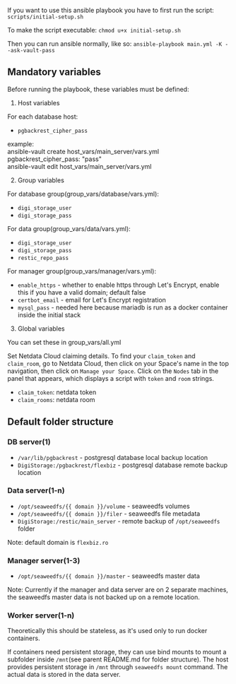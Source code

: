 If you want to use this ansible playbook you have to first run the script: `scripts/initial-setup.sh`

To make the script executable:
`chmod u+x initial-setup.sh`

Then you can run ansible normally, like so:
`ansible-playbook main.yml -K --ask-vault-pass`

## Mandatory variables

Before running the playbook, these variables must be defined:

1. Host variables

For each database host:
- `pgbackrest_cipher_pass`

example: <br>
ansible-vault create host_vars/main_server/vars.yml <br>
pgbackrest_cipher_pass: "pass" <br>
ansible-vault edit host_vars/main_server/vars.yml <br>

2. Group variables

For database group(group_vars/database/vars.yml):
- `digi_storage_user`
- `digi_storage_pass`

For data group(group_vars/data/vars.yml):
- `digi_storage_user`
- `digi_storage_pass`
- `restic_repo_pass`

For manager group(group_vars/manager/vars.yml):
- `enable_https` - whether to enable https through Let's Encrypt, enable this if you have a valid domain; default false
- `certbot_email` - email for Let's Encrypt registration
- `mysql_pass` - needed here because mariadb is run as a docker container inside the initial stack

3. Global variables

You can set these in group_vars/all.yml

Set Netdata Cloud claiming details. To find your `claim_token` and
`claim_room`, go to Netdata Cloud, then click on your Space's name in the top
navigation, then click on `Manage your Space`. Click on the `Nodes` tab in the
panel that appears, which displays a script with `token` and `room` strings.
- `claim_token`: netdata token
- `claim_rooms`: netdata room

## Default folder structure

### DB server(1)

- `/var/lib/pgbackrest` - postgresql database local backup location
- `DigiStorage:/pgbackrest/flexbiz` - postgresql database remote backup location

### Data server(1-n)

- `/opt/seaweedfs/{{ domain }}/volume` - seaweedfs volumes
- `/opt/seaweedfs/{{ domain }}/filer` - seaweedfs file metadata
- `DigiStorage:/restic/main_server` - remote backup of `/opt/seaweedfs` folder

Note: default domain is `flexbiz.ro`

### Manager server(1-3)

- `/opt/seaweedfs/{{ domain }}/master` - seaweedfs master data

Note: Currently if the manager and data server are on 2 separate machines, 
the seaweedfs master data is not backed up on a remote location.

### Worker server(1-n)

Theoretically this should be stateless, as it's used only to run docker containers.

If containers need persistent storage, they can use bind mounts to mount a subfolder inside `/mnt`(see parent README.md for folder structure). The host provides persistent storage in `/mnt` through `seaweedfs mount` command. The actual data is stored in the data server.